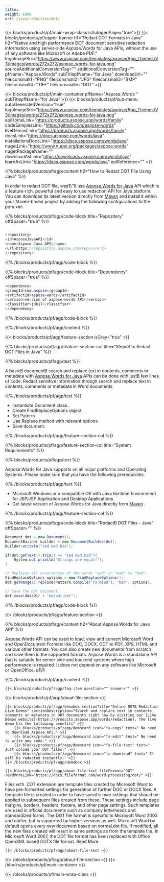 ```yaml
---
title:  
weight: 6960
url: /java/redaction/dot/ 
---
```


{{< blocks/products/pf/main-wrap-class isAutogenPage="true">}}
{{< blocks/products/pf/upper-banner h1="Redact DOT Formats in Java" h2="Native and high performance DOT document sensitive redaction information using server-side Aspose.Words for Java APIs, without the use of any software like Microsoft or Adobe PDF." logoImageSrc="https://www.aspose.com/templates/aspose/App_Themes/V3/images/words/272x272/aspose_words-for-java.png" sourceAdditionalConversionTag="" additionalConversionTag="" pfName="Aspose.Words" subTitlepfName="for Java" downloadUrl="" fileiconsmall1="PNG" fileiconsmall2="JPG" fileiconsmall3="BMP" fileiconsmall4="TIFF" fileiconsmall5="DOT" >}}

{{< blocks/products/pf/main-container pfName="Aspose.Words " subTitlepfName="for Java" >}}
{{< blocks/products/pf/sub-menu autoGeneratedVersion="true" logoImageSrc="https://www.aspose.com/templates/aspose/App_Themes/V3/images/words/272x272/aspose_words-for-java.png" apiHomeLink="https://products.aspose.app/words/family" codeSamplesLink="https://github.com/aspose-words" liveDemosLink="https://products.aspose.app/words/family" docsLink="https://docs.aspose.com/words/java" installationsDocsLink="https://docs.aspose.com/words/java" nugetLink="https://www.nuget.org/packages/aspose.words" nugetPackageName="" downloadAsLink="https://downloads.aspose.com/words/java" learnAsLink="https://docs.aspose.com/words/java" apiReference="" >}}

{{% blocks/products/pf/agp/content h2="How to Redact DOT File Using Java" %}}

 In order to redact DOT file, weвЂ™ll use
 [Aspose.Words for Java](https://products.aspose.com/words/java) 
 API which is a feature-rich, powerful and easy to use redaction API for Java platform. You can download its latest version directly from
 [Maven](https://repository.aspose.com/webapp/#/artifacts/browse/tree/General/repo/com/aspose/aspose-words) 
 and install it within your Maven-based project by adding the following configurations to the pom.xml.

{{% blocks/products/pf/agp/code-block title="Repository" offSpacer="true" %}}

```cs

<repository>
<id>AsposeJavaAPI</id>
<name>Aspose Java API</name>
<url>https://repository.aspose.com/repo/</url>
</repository>

```

{{% /blocks/products/pf/agp/code-block %}}

{{% blocks/products/pf/agp/code-block title="Dependency" offSpacer="true" %}}

```cs
<dependency>
<groupId>com.aspose</groupId>
<artifactId>aspose-words</artifactId>
<version>version of aspose-words API</version>
<classifier>jdk17</classifier>
</dependency>

```

{{% /blocks/products/pf/agp/code-block %}}

{{% /blocks/products/pf/agp/content %}}

{{< blocks/products/pf/agp/feature-section isGrey="true" >}}

{{% blocks/products/pf/agp/feature-section-col title="StepsВ to Redact DOT Files in Java" %}}

{{% blocks/products/pf/agp/text %}}

 A basicВ documentВ search and replace text in contents, comments or metadata with
 [Aspose.Words for Java](https://products.aspose.com/words/java) 
 APIs can be done with justВ few lines of code. Redact sensitive information through search and replace text in contents, comments or metadata in Word documents.

{{% /blocks/products/pf/agp/text %}}

+  Instantiate Document class..
+  Create FindReplaceOptions object.
+  Set Pattern
+  Use Replace method with relevant options.
+  Save document.

{{% /blocks/products/pf/agp/feature-section-col %}}

{{% blocks/products/pf/agp/feature-section-col title="System Requirements" %}}

{{% blocks/products/pf/agp/text %}}

 Aspose.Words for Java supports on all major platforms and Operating Systems. Please make sure that you have the following prerequisites.

{{% /blocks/products/pf/agp/text %}}

-  Microsoft Windows or a compatible OS with Java Runtime Environment for JSP/JSF Application and Desktop Applications.
-  Get latest version of Aspose.Words for Java directly from
 [Maven](https://repository.aspose.com/webapp/#/artifacts/browse/tree/General/repo/com/aspose/aspose-words)  .

{{% /blocks/products/pf/agp/feature-section-col %}}

{{% blocks/products/pf/agp/code-block title="RedactВ DOT Files - Java" offSpacer="" %}}

```cs
Document dot = new Document();
DocumentBuilder builder = new DocumentBuilder(dot);
builder.writeln("sad mad bad");
		
if(dot.getText().trim() == "sad mad bad"){
	System.out.println("Strings are equal!");
}

// Replaces all occurrences of the words "sad" or "mad" to "bad".
FindReplaceOptions options = new FindReplaceOptions();
dot.getRange().replace(Pattern.compile("[s|m]ad"), "bad", options);

// Save the DOT document.
dot.save(dataDir + "output.dot");

```

{{% /blocks/products/pf/agp/code-block %}}

{{< /blocks/products/pf/agp/feature-section >}}

{{% blocks/products/pf/agp/content h2="About Aspose.Words for Java API" %}}

 Aspose.Words API can be used to load, view and convert Microsoft Word and OpenDocument Formats like DOC, DOCX, ODT to PDF, XPS, HTML and various other formats. You can also create new documents from scratch and save them in the supported formats. Aspose.Words is a standalone API that is suitable for server side and backend systems where high performance is required. It does not depend on any software like Microsoft or OpenOffice. вЂЋ



{{% /blocks/products/pf/agp/content %}}

    {{< blocks/products/pf/agp/faq-item question="" answer="" >}}
 

{{< blocks/products/pf/agp/about-file-section >}}

    {{< blocks/products/pf/agp/demobox sectionTitle="Online DOTВ Redaction Live Demos" sectionDescription="Search and replace text in contents, comments or metadata in DOT documents right now by visiting our [Live Demos website](https://products.aspose.app/words/redaction). The live demo has the following benefits" >}}
        {{< blocks/products/pf/agp/democard icon="fa-cogs" text=" No need to download Aspose API." >}}
        {{< blocks/products/pf/agp/democard icon="fa-edit" text=" No need to write any code." >}}
        {{< blocks/products/pf/agp/democard icon="fa-file-text" text=" Just upload your DOT files." >}}
        {{< blocks/products/pf/agp/democard icon="fa-download" text=" It will be redacted instantly." >}}
    {{< /blocks/products/pf/agp/demobox >}}

    {{< blocks/products/pf/agp/about-file-text fileFormat="DOT" readMoreLink="https://docs.fileformat.com/word-processing/dot/" >}}
Files with .DOT extension are template files created by Microsoft Word to have pre-formatted settings for generation of further DOC or DOCX files. A template file is created in order to have specific user settings that should be applied to subsequent files created from these. These settings include page margins, borders, headers, footers, and other page settings. Such templates are used in official documents such as company letterheads and standardized forms. The DOT file format is specific to Microsoft Word 2003 and earlier, but is supported by higher versions as well. Microsoft Word by default opens every new document based on normal.dot file. If modified, all the new files created will result in same settings as from the template file. In Microsoft Word 2007, the DOT file format has been replaced with Office OpenXML based DOTX file format. Read More

    {{< /blocks/products/pf/agp/about-file-text >}}

{{< /blocks/products/pf/agp/about-file-section >}}
{{< /blocks/products/pf/main-container >}}
    
{{< /blocks/products/pf/main-wrap-class >}}